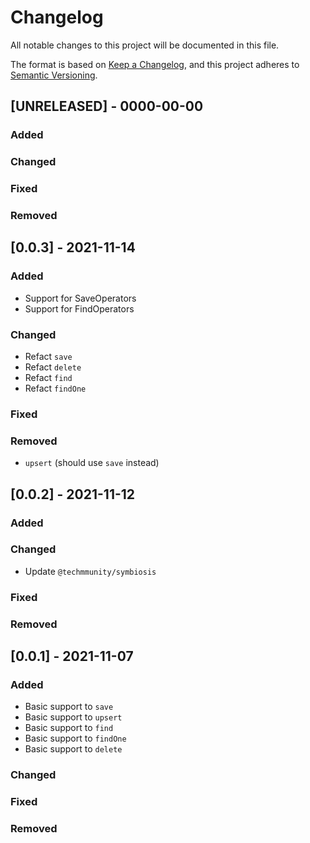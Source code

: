 # Changelog

All notable changes to this project will be documented in this file.

The format is based on [Keep a Changelog](https://keepachangelog.com/en/1.0.0/),
and this project adheres to [Semantic Versioning](https://semver.org/spec/v2.0.0.html).

## [UNRELEASED] - 0000-00-00

### Added

### Changed

### Fixed

### Removed

## [0.0.3] - 2021-11-14

### Added

- Support for SaveOperators
- Support for FindOperators

### Changed

- Refact `save`
- Refact `delete`
- Refact `find`
- Refact `findOne`

### Fixed

### Removed

- `upsert` (should use `save` instead)

## [0.0.2] - 2021-11-12

### Added

### Changed

- Update `@techmmunity/symbiosis`

### Fixed

### Removed

## [0.0.1] - 2021-11-07

### Added

- Basic support to `save`
- Basic support to `upsert`
- Basic support to `find`
- Basic support to `findOne`
- Basic support to `delete`

### Changed

### Fixed

### Removed

